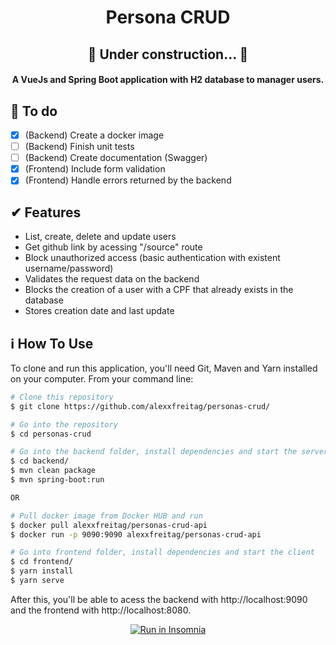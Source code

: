 <h1 align="center">
    Persona CRUD
</h1>

<h2 align="center">🚧 Under construction... 🚧</h2>

<h4 align="center">
  A VueJs and Spring Boot application with H2 database to manager users.
</h4>

## 🎯 To do
- [x] (Backend) Create a docker image
- [ ] (Backend) Finish unit tests
- [ ] (Backend) Create documentation (Swagger)
- [x] (Frontend) Include form validation
- [x] (Frontend) Handle errors returned by the backend

## ✔ Features
- List, create, delete and update users
- Get github link by acessing "/source" route
- Block unauthorized access (basic authentication with existent username/password)
- Validates the request data on the backend
- Blocks the creation of a user with a CPF that already exists in the database
- Stores creation date and last update

## :information_source: How To Use

To clone and run this application, you'll need Git, Maven and Yarn installed on your computer. From your command line:

```bash
# Clone this repository
$ git clone https://github.com/alexxfreitag/personas-crud/

# Go into the repository
$ cd personas-crud

# Go into the backend folder, install dependencies and start the server
$ cd backend/
$ mvn clean package
$ mvn spring-boot:run

OR

# Pull docker image from Docker HUB and run
$ docker pull alexxfreitag/personas-crud-api
$ docker run -p 9090:9090 alexxfreitag/personas-crud-api

# Go into frontend folder, install dependencies and start the client
$ cd frontend/
$ yarn install
$ yarn serve
```

After this, you'll be able to acess the backend with http://localhost:9090 and the frontend with http://localhost:8080.

<p align="center">
  <a href="https://github.com/alexxfreitag/personas-crud/blob/master/.github/PersonaCRUDRoutes.json" target="_blank"><img src="https://insomnia.rest/images/run.svg" alt="Run in Insomnia"></a>
</p>
